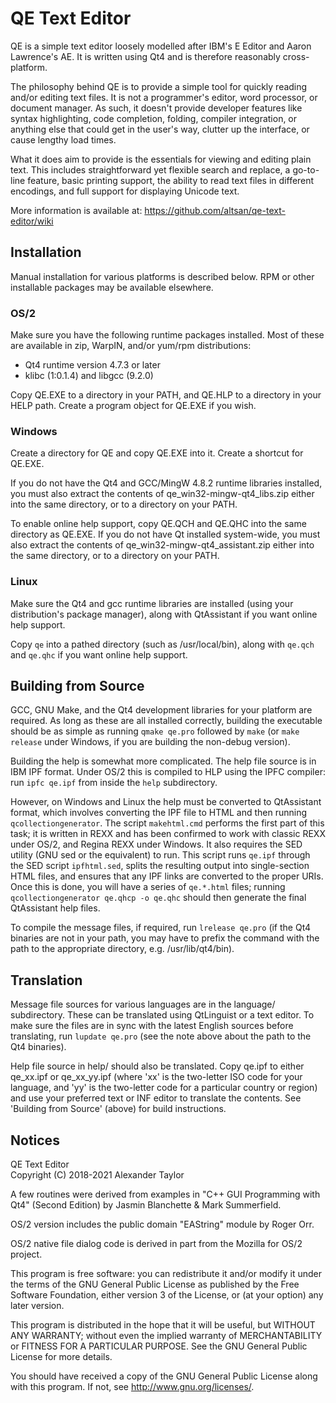 QE Text Editor
==============

  QE is a simple text editor loosely modelled after IBM's E Editor and 
  Aaron Lawrence's AE.  It is written using Qt4 and is therefore
  reasonably cross-platform.

  The philosophy behind QE is to provide a simple tool for quickly
  reading and/or editing text files.  It is not a programmer's editor,
  word processor, or document manager.  As such, it doesn't provide
  developer features like syntax highlighting, code completion, folding,
  compiler integration, or anything else that could get in the user's
  way, clutter up the interface, or cause lengthy load times.

  What it does aim to provide is the essentials for viewing and editing
  plain text.  This includes straightforward yet flexible search and
  replace, a go-to-line feature, basic printing support, the ability to
  read text files in different encodings, and full support for displaying
  Unicode text.

  More information is available at:
  https://github.com/altsan/qe-text-editor/wiki


Installation
------------

Manual installation for various platforms is described below.  RPM or
other installable packages may be available elsewhere.

### OS/2

  Make sure you have the following runtime packages installed. Most of 
  these are available in zip, WarpIN, and/or yum/rpm distributions:
  - Qt4 runtime version 4.7.3 or later
  - klibc (1:0.1.4) and libgcc (9.2.0)

  Copy QE.EXE to a directory in your PATH, and QE.HLP to a directory in your
  HELP path.  Create a program object for QE.EXE if you wish.

### Windows

  Create a directory for QE and copy QE.EXE into it. Create a shortcut for
  QE.EXE.

  If you do not have the Qt4 and GCC/MingW 4.8.2 runtime libraries installed,
  you must also extract the contents of qe_win32-mingw-qt4_libs.zip either
  into the same directory, or to a directory on your PATH.

  To enable online help support, copy QE.QCH and QE.QHC into the same
  directory as QE.EXE. If you do not have Qt installed system-wide, you must
  also extract the contents of qe_win32-mingw-qt4_assistant.zip either into
  the same directory, or to a directory on your PATH.

### Linux

  Make sure the Qt4 and gcc runtime libraries are installed (using your
  distribution's package manager), along with QtAssistant if you want online
  help support.

  Copy `qe` into a pathed directory (such as /usr/local/bin), along with
  `qe.qch` and `qe.qhc` if you want online help support.


Building from Source
--------------------

GCC, GNU Make, and the Qt4 development libraries for your platform are 
required.  As long as these are all installed correctly, building the
executable should be as simple as running `qmake qe.pro` followed by `make`
(or `make release` under Windows, if you are building the non-debug version).

Building the help is somewhat more complicated.  The help file source is in
IBM IPF format.  Under OS/2 this is compiled to HLP using the IPFC compiler:
run `ipfc qe.ipf` from inside the `help` subdirectory.  

However, on Windows and Linux the help must be converted to QtAssistant
format, which involves converting the IPF file to HTML and then running
`qcollectiongenerator`.  The script `makehtml.cmd` performs the first part of
this task; it is written in REXX and has been confirmed to work with classic
REXX under OS/2, and Regina REXX under Windows.  It also requires the SED 
utility (GNU sed or the equivalent) to run.  This script runs `qe.ipf` 
through the SED script `ipfhtml.sed`, splits the resulting output into 
single-section HTML files, and ensures that any IPF links are converted to 
the proper URIs.  Once this is done, you will have a series of `qe.*.html` 
files; running `qcollectiongenerator qe.qhcp -o qe.qhc` should then generate 
the final QtAssistant help files.

To compile the message files, if required, run `lrelease qe.pro` (if the
Qt4 binaries are not in your path, you may have to prefix the command with
the path to the appropriate directory, e.g. /usr/lib/qt4/bin). 


Translation
-----------

Message file sources for various languages are in the language/ subdirectory.
These can be translated using QtLinguist or a text editor. To make sure the
files are in sync with the latest English sources before translating, run
`lupdate qe.pro` (see the note above about the path to the Qt4 binaries).

Help file source in help/ should also be translated. Copy qe.ipf to either
qe_xx.ipf or qe_xx_yy.ipf (where 'xx' is the two-letter ISO code for your 
language, and 'yy' is the two-letter code for a particular country or region)
and use your preferred text or INF editor to translate the contents.  See
'Building from Source' (above) for build instructions.


Notices
-------

QE Text Editor  
Copyright (C) 2018-2021 Alexander Taylor

A few routines were derived from examples in "C++ GUI Programming with 
Qt4" (Second Edition) by Jasmin Blanchette & Mark Summerfield.

OS/2 version includes the public domain "EAString" module by Roger Orr.

OS/2 native file dialog code is derived in part from the Mozilla for OS/2
project.

This program is free software: you can redistribute it and/or modify
it under the terms of the GNU General Public License as published by
the Free Software Foundation, either version 3 of the License, or
(at your option) any later version.

This program is distributed in the hope that it will be useful,
but WITHOUT ANY WARRANTY; without even the implied warranty of
MERCHANTABILITY or FITNESS FOR A PARTICULAR PURPOSE.  See the
GNU General Public License for more details.

You should have received a copy of the GNU General Public License
along with this program.  If not, see <http://www.gnu.org/licenses/>.
